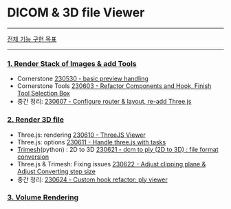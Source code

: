 # DICOM & 3D file Viewer

---

[전체 기능 구현 목표](https://github.com/dusunax/dicom-and-three-js-viewer/wiki/0.-%EA%B8%B0%EB%8A%A5-%EA%B5%AC%ED%98%84-%EB%AA%A9%ED%91%9C)

---

### [1. Render Stack of Images & add Tools](https://github.com/dusunax/dicom-and-three-js-viewer/issues/1)

- Cornerstone [230530 - basic preview handling](https://github.com/dusunax/dicom-and-three-js-viewer/issues/1#issuecomment-1568791938)
- Cornerstone Tools [230603 - Refactor Components and Hook, Finish Tool Selection Box](https://github.com/dusunax/dicom-and-three-js-viewer/issues/2)
- 중간 정리: [230607 - Configure router & layout, re-add Three.js](https://github.com/dusunax/dicom-and-three-js-viewer/issues/4)

### [2. Render 3D file](https://github.com/dusunax/dicom-and-three-js-viewer/issues/5)

- Three.js: rendering [230610 - ThreeJS Viewer](https://github.com/dusunax/dicom-and-three-js-viewer/issues/6)
- Three.js: options [230611 - Handle three.js with tasks](https://github.com/dusunax/dicom-and-three-js-viewer/issues/8)
- [Trimesh](https://github.com/mikedh/trimesh)(python) : 2D to 3D [230621 - dcm to ply (2D to 3D) : file format conversion](https://github.com/dusunax/dicom-and-three-js-viewer/issues/10)
- Three.js & Trimesh: Fixing issues [230622 - Adjust clipping plane & Adjust Converting step size](https://github.com/dusunax/dicom-and-three-js-viewer/issues/11)
- 중간 정리: [230624 - Custom hook refactor: ply viewer](https://github.com/dusunax/dicom-and-three-js-viewer/issues/13)

### [3. Volume Rendering](https://github.com/dusunax/dicom-and-three-js-viewer/issues/12)
